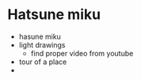 # Hatsune miku
- hasune miku
- light drawings
  - find proper video from youtube
- tour of a place
- 
